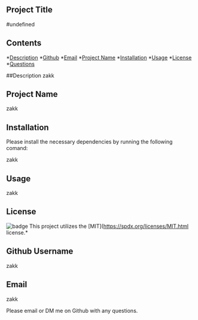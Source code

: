 ## Project Title
  #undefined
  
  ## Contents
  
  *[Description](#description)
  *[Github](#github)
  *[Email](#email)
  *[Project Name](#project)
  *[Installation](#installation)
  *[Usage](#usage)
  *[License](#license)
  *[Questions](#questions)

  ##Description
  zakk

  ## Project Name
  zakk

  ## Installation 
  Please install the necessary dependencies by running the following comand:

  zakk

  ## Usage 
  zakk

  ## License
  ![badge](https://img.shields.io/badge/license-MIT-blueviolet)
  This project utilizes the [MIT](https://spdx.org/licenses/MIT.html license.*


  ## Github Username
  zakk

  ## Email 
  zakk

  Please email or DM me on Github with any questions.

